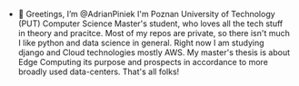 - 👋 Greetings, I’m @AdrianPiniek
I'm Poznan University of Technology (PUT) Computer Science Master's student, who loves all the tech stuff in theory and pracitce.
Most of my repos are private, so there isn't much
I like python and data science in general.
Right now I am studying django and Cloud technologies mostly AWS.
My master's thesis is about Edge Computing its purpose and prospects in accordance to more broadly used data-centers. 
That's all folks!
<!---
AdrianPiniek/AdrianPiniek is a ✨ special ✨ repository because its `README.md` (this file) appears on your GitHub profile.
You can click the Preview link to take a look at your changes.
--->
